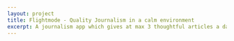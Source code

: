 ```yaml
---
layout: project
title: Flightmode - Quality Journalism in a calm environment
excerpt: A journalism app which gives at max 3 thoughtful articles a day. No breaking news!
---
```

